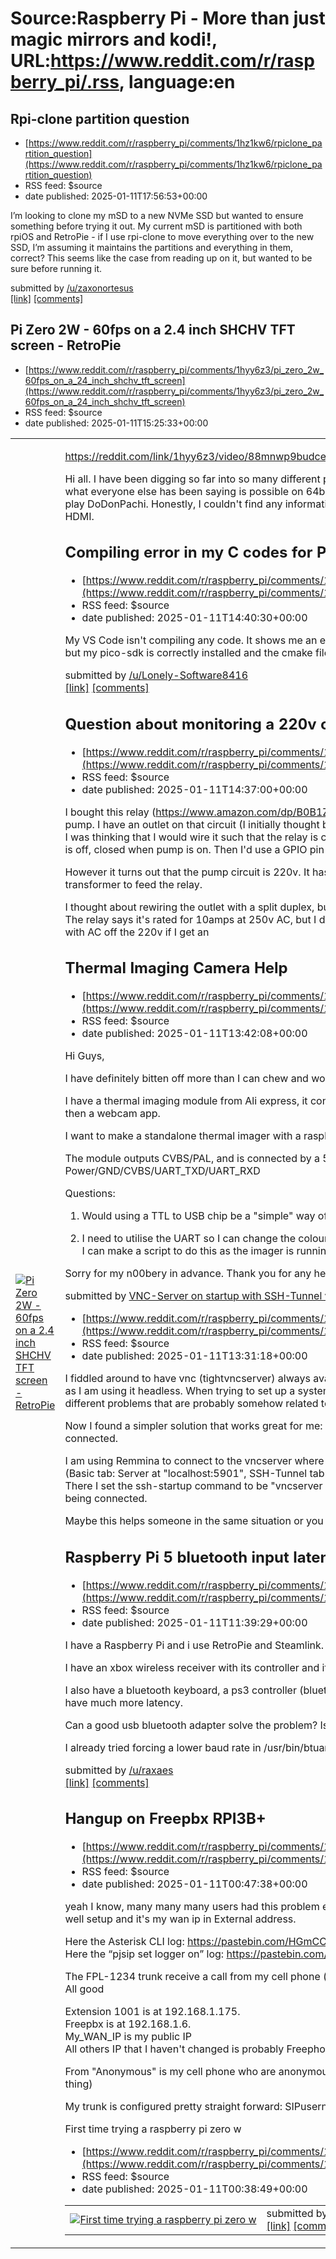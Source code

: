 # Source:Raspberry Pi - More than just magic mirrors and kodi!, URL:https://www.reddit.com/r/raspberry_pi/.rss, language:en

## Rpi-clone partition question
 - [https://www.reddit.com/r/raspberry_pi/comments/1hz1kw6/rpiclone_partition_question](https://www.reddit.com/r/raspberry_pi/comments/1hz1kw6/rpiclone_partition_question)
 - RSS feed: $source
 - date published: 2025-01-11T17:56:53+00:00

<!-- SC_OFF --><div class="md"><p>I’m looking to clone my mSD to a new NVMe SSD but wanted to ensure something before trying it out. My current mSD is partitioned with both rpiOS and RetroPie - if I use rpi-clone to move everything over to the new SSD, I’m assuming it maintains the partitions and everything in them, correct? This seems like the case from reading up on it, but wanted to be sure before running it.</p> </div><!-- SC_ON --> &#32; submitted by &#32; <a href="https://www.reddit.com/user/zaxonortesus"> /u/zaxonortesus </a> <br/> <span><a href="https://www.reddit.com/r/raspberry_pi/comments/1hz1kw6/rpiclone_partition_question/">[link]</a></span> &#32; <span><a href="https://www.reddit.com/r/raspberry_pi/comments/1hz1kw6/rpiclone_partition_question/">[comments]</a></span>

## Pi Zero 2W - 60fps on a 2.4 inch SHCHV TFT screen - RetroPie
 - [https://www.reddit.com/r/raspberry_pi/comments/1hyy6z3/pi_zero_2w_60fps_on_a_24_inch_shchv_tft_screen](https://www.reddit.com/r/raspberry_pi/comments/1hyy6z3/pi_zero_2w_60fps_on_a_24_inch_shchv_tft_screen)
 - RSS feed: $source
 - date published: 2025-01-11T15:25:33+00:00

<table> <tr><td> <a href="https://www.reddit.com/r/raspberry_pi/comments/1hyy6z3/pi_zero_2w_60fps_on_a_24_inch_shchv_tft_screen/"> <img src="https://external-preview.redd.it/4gP12EvVfxfY1G0096Q0TsPx1I9g1hgoSk0sIjMy1j4.jpg?width=640&amp;crop=smart&amp;auto=webp&amp;s=20ab42ce17615401feee245f6d446ed2baf819ec" alt="Pi Zero 2W - 60fps on a 2.4 inch SHCHV TFT screen - RetroPie" title="Pi Zero 2W - 60fps on a 2.4 inch SHCHV TFT screen - RetroPie" /> </a> </td><td> <!-- SC_OFF --><div class="md"><p><a href="https://reddit.com/link/1hyy6z3/video/88mnwp9budce1/player">https://reddit.com/link/1hyy6z3/video/88mnwp9budce1/player</a></p> <p>Hi all. I have been digging so far into so many different posts to try to get my €7 screen from AliExpress to go beyond what everyone else has been saying is possible on 64bit. My goal was to get this beast as smooth as silk so I could play DoDonPachi. Honestly, I couldn&#39;t find any information on how to achieve this with TFT screens that are NOT HDMI.</p> 

## Compiling error in my C codes for Pico W
 - [https://www.reddit.com/r/raspberry_pi/comments/1hyx99x/compiling_error_in_my_c_codes_for_pico_w](https://www.reddit.com/r/raspberry_pi/comments/1hyx99x/compiling_error_in_my_c_codes_for_pico_w)
 - RSS feed: $source
 - date published: 2025-01-11T14:40:30+00:00

<!-- SC_OFF --><div class="md"><p>My VS Code isn&#39;t compiling any code. It shows me an error saying &quot;fatal error: pico/stdlib.h: No such file or directory&quot;, but my pico-sdk is correctly installed and the cmake files are configured. </p> </div><!-- SC_ON --> &#32; submitted by &#32; <a href="https://www.reddit.com/user/Lonely-Software8416"> /u/Lonely-Software8416 </a> <br/> <span><a href="https://www.reddit.com/r/raspberry_pi/comments/1hyx99x/compiling_error_in_my_c_codes_for_pico_w/">[link]</a></span> &#32; <span><a href="https://www.reddit.com/r/raspberry_pi/comments/1hyx99x/compiling_error_in_my_c_codes_for_pico_w/">[comments]</a></span>

## Question about monitoring a 220v outlet with relay
 - [https://www.reddit.com/r/raspberry_pi/comments/1hyx6u8/question_about_monitoring_a_220v_outlet_with_relay](https://www.reddit.com/r/raspberry_pi/comments/1hyx6u8/question_about_monitoring_a_220v_outlet_with_relay)
 - RSS feed: $source
 - date published: 2025-01-11T14:37:00+00:00

<!-- SC_OFF --><div class="md"><p>I bought this relay (<a href="https://www.amazon.com/dp/B0B1ZHXXXD">https://www.amazon.com/dp/B0B1ZHXXXD</a>) with the goal of monitoring the runtime of my well pump. I have an outlet on that circuit (I initially thought before I looked at it, that it was a regular 110v outlet). Originally I was thinking that I would wire it such that the relay is controlled by the well pump circuit, so relay is open when pump is off, closed when pump is on. Then I&#39;d use a GPIO pin on the Pi to monitor the state of the relay. </p> <p>However it turns out that the pump circuit is 220v. It has a 6-15p female outlet. So obviously I cannot plug in my 5v transformer to feed the relay.</p> <p>I thought about rewiring the outlet with a split duplex, but I want to know if I can drive the relay using 220v directly. The relay says it&#39;s rated for 10amps at 250v AC, but I don&#39;t know what that means. Would it work to drive it directly with AC off the 220v if I get an 

## Thermal Imaging Camera Help
 - [https://www.reddit.com/r/raspberry_pi/comments/1hyw4cg/thermal_imaging_camera_help](https://www.reddit.com/r/raspberry_pi/comments/1hyw4cg/thermal_imaging_camera_help)
 - RSS feed: $source
 - date published: 2025-01-11T13:42:08+00:00

<!-- SC_OFF --><div class="md"><p>Hi Guys,</p> <p>I have definitely bitten off more than I can chew and wondering if you can help</p> <p>I have a thermal imaging module from Ali express, it connects to my phone via a serial to USB-C converter chip and then a webcam app.</p> <p>I want to make a standalone thermal imager with a raspberry Pi for a project.</p> <p>The module outputs CVBS/PAL, and is connected by a 5 wire serial connection: Power/GND/CVBS/UART_TXD/UART_RXD</p> <p>Questions:</p> <ol> <li><p>Would using a TTL to USB chip be a &quot;simple&quot; way of getting the raspberry Pi to recognise the data as a webcam? </p></li> <li><p>I need to utilise the UART so I can change the colour palette of the image, via a serial port data packet. Presumably I can make a script to do this as the imager is running?</p></li> </ol> <p>Sorry for my n00bery in advance. Thank you for any help </p> </div><!-- SC_ON --> &#32; submitted by &#32; <a href="https://www.reddit.com/user/VampireTournique

## VNC-Server on startup with SSH-Tunnel via Remmina
 - [https://www.reddit.com/r/raspberry_pi/comments/1hyvx5m/vncserver_on_startup_with_sshtunnel_via_remmina](https://www.reddit.com/r/raspberry_pi/comments/1hyvx5m/vncserver_on_startup_with_sshtunnel_via_remmina)
 - RSS feed: $source
 - date published: 2025-01-11T13:31:18+00:00

<!-- SC_OFF --><div class="md"><p>I fiddled around to have vnc (tightvncserver) always available (via ssh-tunnel) on my raspberry pi 5 after new startups as I am using it headless. When trying to set up a systemd unit service for the autostart of vncserver I encountered different problems that are probably somehow related to lxpolkit which I wasn&#39;t able to understand nor solve.</p> <p>Now I found a simpler solution that works great for me: I start the vncserver via the ssh-connection when the tunnel is connected.</p> <p>I am using Remmina to connect to the vncserver where I configured the connection with the ssh-tunneling option (Basic tab: Server at &quot;localhost:5901&quot;, SSH-Tunnel tab: Tunnel via loopback and custom ssh server &quot;&lt;rpi-ip&gt;:22&quot;). There I set the ssh-startup command to be &quot;vncserver -localhost :1&quot; so that the vncserver starts right before vnc is being connected.</p> <p>Maybe this helps someone in the same situation or you have a bette

## Raspberry Pi 5 bluetooth input latency / lag
 - [https://www.reddit.com/r/raspberry_pi/comments/1hyu4vx/raspberry_pi_5_bluetooth_input_latency_lag](https://www.reddit.com/r/raspberry_pi/comments/1hyu4vx/raspberry_pi_5_bluetooth_input_latency_lag)
 - RSS feed: $source
 - date published: 2025-01-11T11:39:29+00:00

<!-- SC_OFF --><div class="md"><p>I have a Raspberry Pi and i use RetroPie and Steamlink.</p> <p>I have an xbox wireless receiver with its controller and it works fine on the berry.</p> <p>I also have a bluetooth keyboard, a ps3 controller (bluetooth) and an 8bitdo Pro 2 controller (bluetooth), and those have much more latency.</p> <p>Can a good usb bluetooth adapter solve the problem? Is there any other thing i can try?</p> <p>I already tried forcing a lower baud rate in /usr/bin/btuart</p> </div><!-- SC_ON --> &#32; submitted by &#32; <a href="https://www.reddit.com/user/raxaes"> /u/raxaes </a> <br/> <span><a href="https://www.reddit.com/r/raspberry_pi/comments/1hyu4vx/raspberry_pi_5_bluetooth_input_latency_lag/">[link]</a></span> &#32; <span><a href="https://www.reddit.com/r/raspberry_pi/comments/1hyu4vx/raspberry_pi_5_bluetooth_input_latency_lag/">[comments]</a></span>

## Hangup on Freepbx RPI3B+
 - [https://www.reddit.com/r/raspberry_pi/comments/1hyjv9i/hangup_on_freepbx_rpi3b](https://www.reddit.com/r/raspberry_pi/comments/1hyjv9i/hangup_on_freepbx_rpi3b)
 - RSS feed: $source
 - date published: 2025-01-11T00:47:38+00:00

<!-- SC_OFF --><div class="md"><p>yeah I know, many many many users had this problem everywhere but all the solutions do not work for me. The NAT is well setup and it&#39;s my wan ip in External address.</p> <p>Here the Asterisk CLI log: <a href="https://pastebin.com/HGmCCPc9">https://pastebin.com/HGmCCPc9</a><br/> Here the “pjsip set logger on” log: <a href="https://pastebin.com/CRxh2s2i">https://pastebin.com/CRxh2s2i</a></p> <p>The FPL-1234 trunk receive a call from my cell phone (anonymous CID). Inbound route make 1001 extension to ring. All good</p> <p>Extension 1001 is at 192.168.1.175.<br/> Freepbx is at 192.168.1.6.<br/> My_WAN_IP is my public IP<br/> All others IP that I haven&#39;t changed is probably Freephoneline IP. But it&#39;s not mine.</p> <p>From &quot;Anonymous&quot; is my cell phone who are anonymous number. (Unrelated, tested with other cell with CID, same thing)</p> <p>My trunk is configured pretty straight forward: SIPusername/SIPpassword/voip.freephoneline.ca</p

## First time trying a raspberry pi zero w
 - [https://www.reddit.com/r/raspberry_pi/comments/1hyjore/first_time_trying_a_raspberry_pi_zero_w](https://www.reddit.com/r/raspberry_pi/comments/1hyjore/first_time_trying_a_raspberry_pi_zero_w)
 - RSS feed: $source
 - date published: 2025-01-11T00:38:49+00:00

<table> <tr><td> <a href="https://www.reddit.com/r/raspberry_pi/comments/1hyjore/first_time_trying_a_raspberry_pi_zero_w/"> <img src="https://b.thumbs.redditmedia.com/B4D4gXXI62YTFEo9OSeyags4tAsJvtBi4W3lf0QJIYs.jpg" alt="First time trying a raspberry pi zero w" title="First time trying a raspberry pi zero w" /> </a> </td><td> &#32; submitted by &#32; <a href="https://www.reddit.com/user/Mwrshall"> /u/Mwrshall </a> <br/> <span><a href="https://www.reddit.com/gallery/1hyjore">[link]</a></span> &#32; <span><a href="https://www.reddit.com/r/raspberry_pi/comments/1hyjore/first_time_trying_a_raspberry_pi_zero_w/">[comments]</a></span> </td></tr></table>

